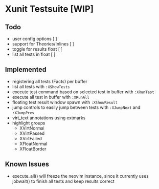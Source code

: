 # Xunit Testsuite [WIP] 

## Todo

+ user config options [  ]
+ support for Theories/Inlines [  ]
+ toggle for results float [  ]
+ list all tests in float [  ]

## Implemented
+ registering all tests (Facts) per buffer
+ list all tests with `:XShowTests`
+ execute test command based on selected test in buffer with `:XRunTest`
+ execute all test in buffer with `:XRunAll`
+ floating test result window spawn with `:XShowResult`
+ jump controls to easily jump between tests with `:XJumpNext` and `:XJumpPrev`
+ virt_text annotations using extmarks
+ highlight groups
  + XVirtNormal
  + XVirtPassed
  + XVirtFailed
  + XFloatNormal
  + XFloatBorder

## Known Issues
+ execute_all() will freeze the neovim instance, since it currently uses jobwait() to finish all tests and keep results correct 


